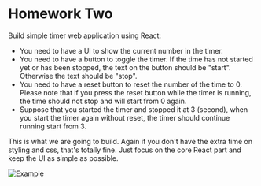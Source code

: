 # Homework Two

Build simple timer web application using React:

* You need to have a UI to show the current number in the timer.
* You need to have a button to toggle the timer. If the time has not started yet or has been stopped, the text on the button should be "start". Otherwise the text should be "stop".
* You need to have a reset button to reset the number of the time to 0. Please note that if you press the reset button while the timer is running, the time should not stop and will start from 0 again.
* Suppose that you started the timer and stopped it at 3 (second), when you start the timer again without reset, the timer should continue running start from 3.

This is what we are going to build. Again if you don't have the extra time on styling and css, that's totally fine. Just focus on the core React part and keep the UI as simple as possible.

![Example](http://g.recordit.co/XtqhrnXmZy.gif)
